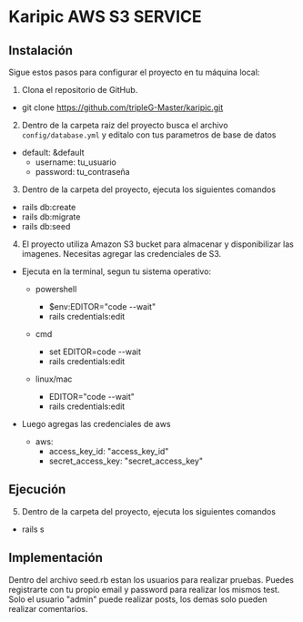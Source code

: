# Karipic AWS S3 SERVICE

## Instalación

Sigue estos pasos para configurar el proyecto en tu máquina local:

1. Clona el repositorio de GitHub.
  - git clone https://github.com/tripleG-Master/karipic.git

2. Dentro de la carpeta raiz del proyecto busca el archivo <code>config/database.yml</code> y editalo con tus parametros de base de datos

  - default: &default 
    - username: tu_usuario 
    - password: tu_contraseña
  
3. Dentro de la carpeta del proyecto, ejecuta los siguientes comandos
  - rails db:create 
  - rails db:migrate 
  - rails db:seed

4. El proyecto utiliza Amazon S3 bucket para almacenar y disponibilizar las imagenes. Necesitas agregar las credenciales de S3.

  - Ejecuta en la terminal, segun tu sistema operativo:  
    
    - powershell 
      - $env:EDITOR="code --wait"
      - rails credentials:edit

    - cmd 
      - set EDITOR=code --wait 
      - rails credentials:edit

    - linux/mac 
      - EDITOR="code --wait"
      - rails credentials:edit

  - Luego agregas las credenciales de aws

    - aws:
        - access_key_id: "access_key_id"
        - secret_access_key: "secret_access_key"

## Ejecución

5. Dentro de la carpeta del proyecto, ejecuta los siguientes comandos
  - rails s

## Implementación

Dentro del archivo seed.rb estan los usuarios para realizar pruebas. Puedes registrarte con tu propio email y password para realizar los mismos test. Solo el usuario "admin" puede realizar posts, los demas solo pueden realizar comentarios.

